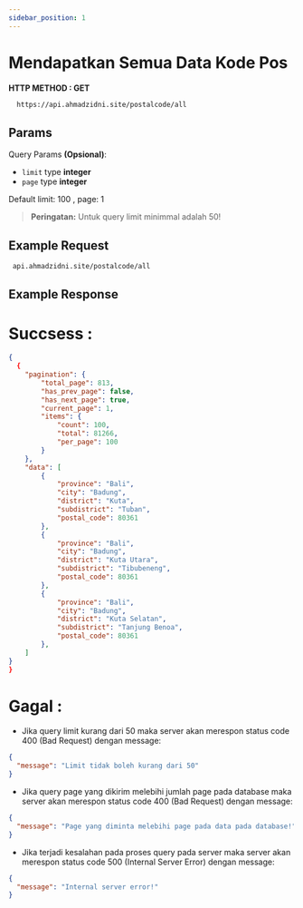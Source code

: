 ```yaml
---
sidebar_position: 1
---
```


# Mendapatkan Semua Data Kode Pos

**HTTP METHOD : GET**

```txt title="endpoint"
  https://api.ahmadzidni.site/postalcode/all
```

## Params

Query Params **(Opsional)**:

- `limit` type **integer**
- `page` type **integer**

Default limit: 100 , page: 1

> **Peringatan:** Untuk query limit minimmal adalah 50!

## Example Request

```txt title="GET"
 api.ahmadzidni.site/postalcode/all
```

## Example Response

# Succsess :

```json title="200"
{
  {
    "pagination": {
        "total_page": 813,
        "has_prev_page": false,
        "has_next_page": true,
        "current_page": 1,
        "items": {
            "count": 100,
            "total": 81266,
            "per_page": 100
        }
    },
    "data": [
        {
            "province": "Bali",
            "city": "Badung",
            "district": "Kuta",
            "subdistrict": "Tuban",
            "postal_code": 80361
        },
        {
            "province": "Bali",
            "city": "Badung",
            "district": "Kuta Utara",
            "subdistrict": "Tibubeneng",
            "postal_code": 80361
        },
        {
            "province": "Bali",
            "city": "Badung",
            "district": "Kuta Selatan",
            "subdistrict": "Tanjung Benoa",
            "postal_code": 80361
        },
    ]
}
}
```

# Gagal :

- Jika query limit kurang dari 50 maka server akan merespon status code 400 (Bad Request) dengan message:

```json title="400"
{
  "message": "Limit tidak boleh kurang dari 50"
}
```

- Jika query page yang dikirim melebihi jumlah page pada database maka server akan merespon status code 400 (Bad Request) dengan message:

```json title="400"
{
  "message": "Page yang diminta melebihi page pada data pada database!"
}
```

- Jika terjadi kesalahan pada proses query pada server maka server akan merespon status code 500 (Internal Server Error) dengan message:

```json title="500"
{
  "message": "Internal server error!"
}
```

<!--
- `src/pages/index.js` → `localhost:3000/`
- `src/pages/foo.md` → `localhost:3000/foo`
- `src/pages/foo/bar.js` → `localhost:3000/foo/bar`

## Create your first React Page

Create a file at `src/pages/my-react-page.js`:

```jsx title="src/pages/my-react-page.js"
import React from "react";
import Layout from "@theme/Layout";

export default function MyReactPage() {
  return (
    <Layout>
      <h1>My React page</h1>
      <p>This is a React page</p>
    </Layout>
  );
}
```

A new page is now available at [http://localhost:3000/my-react-page](http://localhost:3000/my-react-page).

## Create your first Markdown Page

Create a file at `src/pages/my-markdown-page.md`:

```mdx title="src/pages/my-markdown-page.md"
# My Markdown page

This is a Markdown page
```

A new page is now available at [http://localhost:3000/my-markdown-page](http://localhost:3000/my-markdown-page). -->
